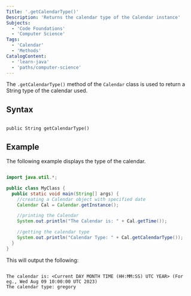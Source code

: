 ```yaml
---
Title: '.getCalendarType()'
Description: 'Returns the calendar type of the Calendar instance'
Subjects:
  - 'Code Foundations'
  - 'Computer Science'
Tags:
  - 'Calendar'
  - 'Methods'
CatalogContent:
  - 'learn-java'
  - 'paths/computer-science'
---
```


The `.getCalendarType()` method of the `Calendar` class is used to return a String type of the calendar used.

## Syntax

```pseudo

public String getCalendarType()

```

## Example

The following example displays the type of the calendar.

```java

import java.util.*;

public class MyClass {
  public static void main(String[] args) {
    //creating a Calendar object with specified date
    Calendar Cal = Calendar.getInstance();

    //printing the Calendar
    System.out.println("The Calendar is: " + Cal.getTime());

    //getting the calendar type
    System.out.println("Calendar Type: " + Cal.getCalendarType());
  }
}

```

This will output the following:

```shell

The calendar is: <Current DAY MONTH TIME (HH:MM:SS) UTC YEAR> (For eg., Wed Aug 09 10:00:00 UTC 2023)
The calendar type: gregory

```